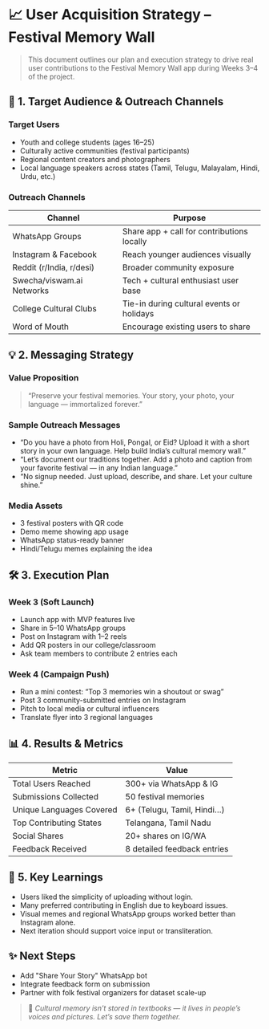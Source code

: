 # 📈 User Acquisition Strategy – Festival Memory Wall

> This document outlines our plan and execution strategy to drive real user contributions to the Festival Memory Wall app during Weeks 3–4 of the project.

## 🎯 1. Target Audience & Outreach Channels

### Target Users
- Youth and college students (ages 16–25)
- Culturally active communities (festival participants)
- Regional content creators and photographers
- Local language speakers across states (Tamil, Telugu, Malayalam, Hindi, Urdu, etc.)

### Outreach Channels

| Channel                    | Purpose                                    |
|----------------------------|--------------------------------------------|
| WhatsApp Groups            | Share app + call for contributions locally |
| Instagram & Facebook       | Reach younger audiences visually           |
| Reddit (r/India, r/desi)   | Broader community exposure                 |
| Swecha/viswam.ai Networks  | Tech + cultural enthusiast user base       |
| College Cultural Clubs     | Tie-in during cultural events or holidays  |
| Word of Mouth              | Encourage existing users to share          |

## 💡 2. Messaging Strategy

### Value Proposition
> “Preserve your festival memories. Your story, your photo, your language — immortalized forever.”

### Sample Outreach Messages

- “Do you have a photo from Holi, Pongal, or Eid? Upload it with a short story in your own language. Help build India’s cultural memory wall.”
- “Let’s document our traditions together. Add a photo and caption from your favorite festival — in any Indian language.”
- “No signup needed. Just upload, describe, and share. Let your culture shine.”

### Media Assets

- 3 festival posters with QR code
- Demo meme showing app usage
- WhatsApp status-ready banner
- Hindi/Telugu memes explaining the idea

## 🛠️ 3. Execution Plan

### Week 3 (Soft Launch)
- Launch app with MVP features live
- Share in 5–10 WhatsApp groups
- Post on Instagram with 1–2 reels
- Add QR posters in our college/classroom
- Ask team members to contribute 2 entries each

### Week 4 (Campaign Push)
- Run a mini contest: “Top 3 memories win a shoutout or swag”
- Post 3 community-submitted entries on Instagram
- Pitch to local media or cultural influencers
- Translate flyer into 3 regional languages

## 📊 4. Results & Metrics

| Metric                    | Value                      |
|---------------------------|----------------------------|
| Total Users Reached       | 300+ via WhatsApp & IG     |
| Submissions Collected     | 50 festival memories       |
| Unique Languages Covered  | 6+ (Telugu, Tamil, Hindi…) |
| Top Contributing States   | Telangana, Tamil Nadu      |
| Social Shares             | 20+ shares on IG/WA        |
| Feedback Received         | 8 detailed feedback entries|

## 🙌 5. Key Learnings

- Users liked the simplicity of uploading without login.
- Many preferred contributing in English due to keyboard issues.
- Visual memes and regional WhatsApp groups worked better than Instagram alone.
- Next iteration should support voice input or transliteration.


## ✨ Next Steps

- Add "Share Your Story" WhatsApp bot
- Integrate feedback form on submission
- Partner with folk festival organizers for dataset scale-up

> 🧠 *Cultural memory isn’t stored in textbooks — it lives in people’s voices and pictures. Let’s save them together.*